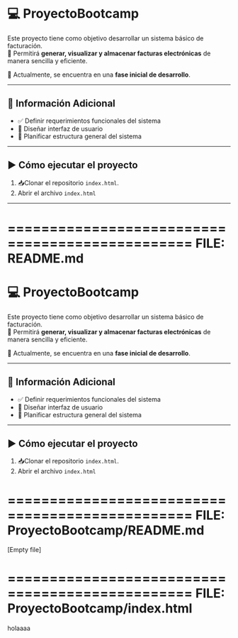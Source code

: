 # 💻 ProyectoBootcamp

Este proyecto tiene como objetivo desarrollar un sistema básico de facturación.  
🧾 Permitirá **generar, visualizar y almacenar facturas electrónicas** de manera sencilla y eficiente.

🔧 Actualmente, se encuentra en una **fase inicial de desarrollo**.

---

## 📌 Información Adicional

- ✅ Definir requerimientos funcionales del sistema  
- 🎨 Diseñar interfaz de usuario  
- 🧠 Planificar estructura general del sistema

---

## ▶️ Cómo ejecutar el proyecto

1. 📥Clonar el repositorio `index.html`.
2. Abrir el archivo `index.html`

--------------------------------------------

================================================
FILE: README.md
================================================
# 💻 ProyectoBootcamp

Este proyecto tiene como objetivo desarrollar un sistema básico de facturación.  
🧾 Permitirá **generar, visualizar y almacenar facturas electrónicas** de manera sencilla y eficiente.

🔧 Actualmente, se encuentra en una **fase inicial de desarrollo**.

---

## 📌 Información Adicional

- ✅ Definir requerimientos funcionales del sistema  
- 🎨 Diseñar interfaz de usuario  
- 🧠 Planificar estructura general del sistema

---

## ▶️ Cómo ejecutar el proyecto

1. 📥Clonar el repositorio `index.html`.
2. Abrir el archivo `index.html` 




================================================
FILE: ProyectoBootcamp/README.md
================================================
[Empty file]


================================================
FILE: ProyectoBootcamp/index.html
================================================
<!DOCTYPE html>
<html lang="en">
<head>
    <meta charset="UTF-8">
    <meta name="viewport" content="width=device-width, initial-scale=1.0">
    <title>Document</title>
</head>
<body>
    <p>holaaaa</p>
</body>
</html>



